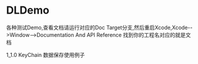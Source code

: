 # DLDemo
各种测试Demo,查看文档请运行对应的Doc Target分支,然后重启Xcode,Xcode-->Window-->Documentation And API Reference 找到你的工程名对应的就是文档

1_1.0 KeyChain 数据保存使用例子